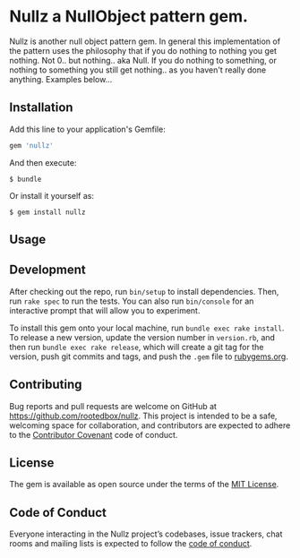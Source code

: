 # Nullz a NullObject pattern gem.

Nullz is another null object pattern gem. In general this implementation of the pattern uses the philosophy that if you do nothing to nothing you get nothing. Not 0.. but nothing.. aka Null. If you do nothing to something, or nothing to something you still get nothing.. as you haven't really done anything. Examples below...

## Installation

Add this line to your application's Gemfile:

```ruby
gem 'nullz'
```

And then execute:

    $ bundle

Or install it yourself as:

    $ gem install nullz

## Usage



## Development

After checking out the repo, run `bin/setup` to install dependencies. Then, run `rake spec` to run the tests. You can also run `bin/console` for an interactive prompt that will allow you to experiment.

To install this gem onto your local machine, run `bundle exec rake install`. To release a new version, update the version number in `version.rb`, and then run `bundle exec rake release`, which will create a git tag for the version, push git commits and tags, and push the `.gem` file to [rubygems.org](https://rubygems.org).

## Contributing

Bug reports and pull requests are welcome on GitHub at https://github.com/rootedbox/nullz. This project is intended to be a safe, welcoming space for collaboration, and contributors are expected to adhere to the [Contributor Covenant](http://contributor-covenant.org) code of conduct.

## License

The gem is available as open source under the terms of the [MIT License](https://opensource.org/licenses/MIT).

## Code of Conduct

Everyone interacting in the Nullz project’s codebases, issue trackers, chat rooms and mailing lists is expected to follow the [code of conduct](https://github.com/[USERNAME]/untitled/blob/master/CODE_OF_CONDUCT.md).
